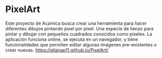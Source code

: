 # PixelArt
Este proyecto de Acamica busca crear una herramienta para hacer diferentes dibujos pintando pixel por pixel. Una especie de lienzo para pintar y dibujar con pequeños cuadrados conocidos como píxeles. La aplicación funciona online, se ejecuta en un navegador, y tiene funcionalidades que permiten editar algunas imágenes pre-existentes o crear nuevas.
https://elianap11.github.io/PixelArt/
